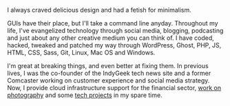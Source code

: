 I always craved delicious design and had a fetish for minimalism. 

GUIs have their place, but I'll take a command line anyday. Throughout my life, I've evangelized technology through social media, blogging, podcasting and just about any other creative medium you can think of. I have coded, hacked, tweaked and patched my way through WordPress, Ghost, PHP, JS, HTML, CSS, Sass, Git, Linux, Mac OS and Windows. 

I'm great at breaking things, and even better at fixing them. In previous lives, I was the co-founder of the IndyGeek tech news site and a former Comcaster working on customer experience and social media strategy. Now, I provide cloud infrastructure support for the financial sector, [work on photography](https://mulberryphotowerx.com) and some [tech projects](https://github.com/Falc0n2k?tab=repositories) in my spare time.
